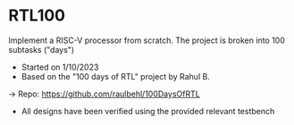 # RTL100
Implement a RISC-V processor from scratch. The project is broken into 100 subtasks ("days")

- Started on 1/10/2023
- Based on the "100 days of RTL" project by Rahul B.

-> Repo: https://github.com/raulbehl/100DaysOfRTL

- All designs have been verified using the provided relevant testbench
